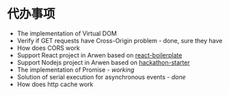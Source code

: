 # 代办事项

-   The implementation of Virtual DOM
-   Verify if GET requests have Cross-Origin problem - done, sure they have
-   How does CORS work
-   Support React project in Arwen based on [react-boilerplate](https://github.com/kawhi66/react-boilerplate)
-   Support Nodejs project in Arwen based on [hackathon-starter](https://github.com/kawhi66/hackathon-starter)
-   The implementation of Promise - _working_
-   Solution of serial execution for asynchronous events - _done_
-   How does http cache work
